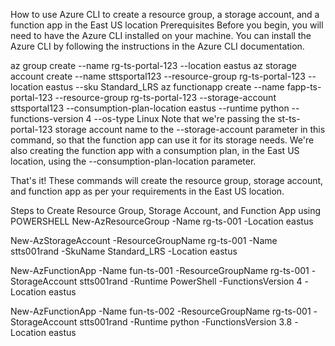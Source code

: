 How to use Azure CLI to create a resource group, a storage account, and a function app in the East US location
Prerequisites
Before you begin, you will need to have the Azure CLI installed on your machine. You can install the Azure CLI by following the instructions in the Azure CLI documentation.

az group create --name rg-ts-portal-123 --location eastus
az storage account create --name sttsportal123 --resource-group rg-ts-portal-123 --location eastus --sku Standard_LRS
az functionapp create --name fapp-ts-portal-123 --resource-group rg-ts-portal-123 --storage-account sttsportal123 --consumption-plan-location eastus --runtime python --functions-version 4 --os-type Linux
Note that we're passing the st-ts-portal-123 storage account name to the --storage-account parameter in this command, so that the function app can use it for its storage needs. We're also creating the function app with a consumption plan, in the East US location, using the --consumption-plan-location parameter.

That's it! These commands will create the resource group, storage account, and function app as per your requirements in the East US location.


Steps to Create Resource Group, Storage Account, and Function App using POWERSHELL
New-AzResourceGroup -Name rg-ts-001 -Location eastus

New-AzStorageAccount -ResourceGroupName rg-ts-001 -Name stts001rand -SkuName Standard_LRS -Location eastus

New-AzFunctionApp -Name fun-ts-001 -ResourceGroupName rg-ts-001 -StorageAccount stts001rand -Runtime PowerShell -FunctionsVersion 4 -Location eastus

New-AzFunctionApp -Name fun-ts-002 -ResourceGroupName rg-ts-001 -StorageAccount stts001rand -Runtime python -FunctionsVersion 3.8 -Location eastus 

